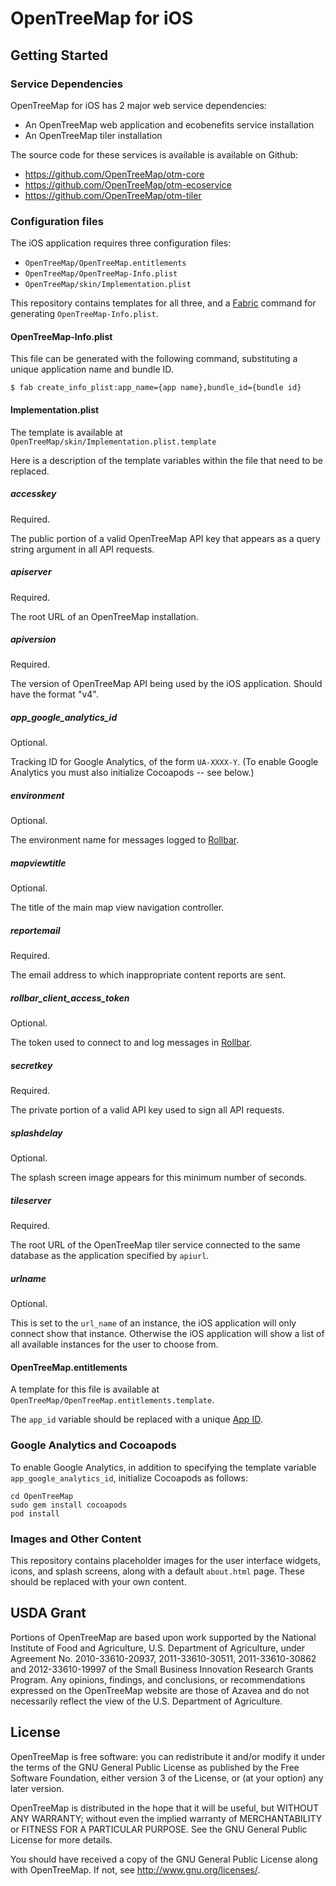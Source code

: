 # OpenTreeMap for iOS

## Getting Started

### Service Dependencies

OpenTreeMap for iOS has 2 major web service dependencies:

  - An OpenTreeMap web application and ecobenefits service installation
  - An OpenTreeMap tiler installation

The source code for these services is available is available on Github:

- https://github.com/OpenTreeMap/otm-core
- https://github.com/OpenTreeMap/otm-ecoservice
- https://github.com/OpenTreeMap/otm-tiler


### Configuration files

The iOS application requires three configuration files:

* `OpenTreeMap/OpenTreeMap.entitlements`
* `OpenTreeMap/OpenTreeMap-Info.plist`
* `OpenTreeMap/skin/Implementation.plist`

This repository contains templates for all three, and a
[Fabric](http://www.fabfile.org/) command for generating
`OpenTreeMap-Info.plist`.

#### OpenTreeMap-Info.plist

This file can be generated with the following command, substituting
a unique application name and bundle ID.

    $ fab create_info_plist:app_name={app name},bundle_id={bundle id}

#### Implementation.plist

The template is available at `OpenTreeMap/skin/Implementation.plist.template`

Here is a description of the template variables within the file that
need to be replaced.

##### accesskey

Required.

The public portion of a valid OpenTreeMap API key that appears as a
query string argument in all API requests.

##### apiserver

Required.

The root URL of an OpenTreeMap installation.

##### apiversion

Required.

The version of OpenTreeMap API being used by the iOS
application. Should have the format "v4".

##### app_google_analytics_id

Optional.

Tracking ID for Google Analytics, of the form `UA-XXXX-Y`. (To enable Google Analytics you must also initialize Cocoapods -- see below.)

##### environment

Optional.

The environment name for messages logged to [Rollbar](https://rollbar.com/).

##### mapviewtitle

Optional.

The title of the main map view navigation controller.

##### reportemail

Required.

The email address to which inappropriate content reports are sent.

##### rollbar_client_access_token

Optional.

The token used to connect to and log messages in [Rollbar](https://rollbar.com/).

##### secretkey

Required.

The private portion of a valid API key used to sign all API requests.

##### splashdelay

Optional.

The splash screen image appears for this  minimum number of seconds.

##### tileserver

Required.

The root URL of the OpenTreeMap tiler service connected to the same
database as the application specified by `apiurl`.

##### urlname

Optional.

This is set to the `url_name` of an instance, the iOS application
will only connect show that instance. Otherwise the iOS application
will show a list of all available instances for the user to choose
from.

#### OpenTreeMap.entitlements

A template for this file is available at `OpenTreeMap/OpenTreeMap.entitlements.template`.

The `app_id` variable should be replaced with a unique
[App ID](https://developer.apple.com/library/ios/documentation/General/Conceptual/DevPedia-CocoaCore/AppID.html).


### Google Analytics and Cocoapods

To enable Google Analytics, in addition to specifying the template variable `app_google_analytics_id`, initialize Cocoapods as follows:
```
cd OpenTreeMap
sudo gem install cocoapods
pod install
```

### Images and Other Content

This repository contains placeholder images for the user interface
widgets, icons, and splash screens, along with a default `about.html`
page. These should be replaced with your own content.




## USDA Grant

Portions of OpenTreeMap are based upon work supported by the National Institute of Food and Agriculture, U.S. Department of Agriculture, under Agreement No. 2010-33610-20937, 2011-33610-30511, 2011-33610-30862 and 2012-33610-19997 of the Small Business Innovation Research Grants Program. Any opinions, findings, and conclusions, or recommendations expressed on the OpenTreeMap website are those of Azavea and do not necessarily reflect the view of the U.S. Department of Agriculture.




## License

OpenTreeMap is free software: you can redistribute it and/or modify
it under the terms of the GNU General Public License as published by
the Free Software Foundation, either version 3 of the License, or
(at your option) any later version.

OpenTreeMap is distributed in the hope that it will be useful,
but WITHOUT ANY WARRANTY; without even the implied warranty of
MERCHANTABILITY or FITNESS FOR A PARTICULAR PURPOSE.  See the
GNU General Public License for more details.

You should have received a copy of the GNU General Public License
along with OpenTreeMap.  If not, see <http://www.gnu.org/licenses/>.
